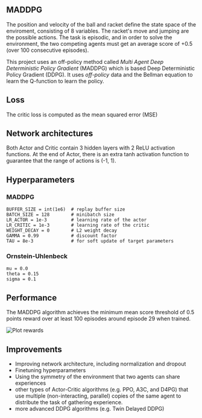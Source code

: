 ## MADDPG
The position and velocity of the ball and racket define the state space of the enviroment, consisting of 8 variables. The racket's move and jumping are the possible actions. The task is episodic, and in order to solve the environment, the two competing agents must get an average score of +0.5 (over 100 consecutive episodes).

This project uses an off-policy method called *Multi Agent Deep Deterministic Policy Gradient* (MADDPG) which is based Deep Deterministic Policy Gradient (DDPG). It uses *off-policy* data and the Bellman equation to learn the Q-function to learn the policy.

## Loss
The critic loss is computed as the mean squared error (MSE)

## Network architectures
Both Actor and Critic contain 3 hidden layers with 2 ReLU activation functions. At the end of Actor, there is an extra tanh activation function to guarantee that the range of actions is (-1, 1).

## Hyperparameters

### MADDPG
```
BUFFER_SIZE = int(1e6)  # replay buffer size
BATCH_SIZE = 128        # minibatch size
LR_ACTOR = 1e-3         # learning rate of the actor
LR_CRITIC = 1e-3        # learning rate of the critic
WEIGHT_DECAY = 0        # L2 weight decay
GAMMA = 0.99            # discount factor
TAU = 8e-3              # for soft update of target parameters
```

### Ornstein-Uhlenbeck
```
mu = 0.0 
theta = 0.15
sigma = 0.1
```

## Performance
The MADDPG algorithm achieves the minimum mean score threshold of 0.5 points reward over at least 100 episodes around episode 29 when trained.

![Plot rewards](https://github.com/d-kleine/Udacity_DRLND/blob/main/Project3_Collaboration-competition/plot_rewards-mean.png)

## Improvements
* Improving network architecture, including normalization and dropout
* Finetuning hyperparameters
* Using the symmetry of the environment that two agents can share experiences 
* other types of Actor-Critic algorithms (e.g. PPO, A3C, and D4PG) that use multiple (non-interacting, parallel) copies of the same agent to distribute the task of gathering experience.
* more advanced DDPG algorithms (e.g. Twin Delayed DDPG)
